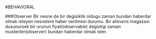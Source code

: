 
#BEHAVIORAL
    
###Observer
Bir nesne de bir degisiklik oldugu zaman bundan haberdar olmak isteyen nesnelere haber verilmesi durumu.
Bir alisveris magazasi dusunursek bir urunun fiyati(observable) degistigi zaman musteriler(observer) bundan haberdar olmak ister.